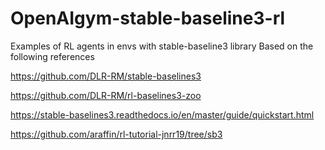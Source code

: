 # OpenAIgym-stable-baseline3-rl
Examples of RL agents in envs with stable-baseline3 library
Based on the following references

https://github.com/DLR-RM/stable-baselines3

https://github.com/DLR-RM/rl-baselines3-zoo

https://stable-baselines3.readthedocs.io/en/master/guide/quickstart.html

https://github.com/araffin/rl-tutorial-jnrr19/tree/sb3
